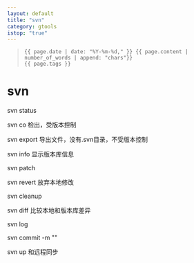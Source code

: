 ```yaml
---
layout: default
title: "svn"
category: gtools
istop: "true"
---
```


>     {{ page.date | date: "%Y-%m-%d," }} {{ page.content | number_of_words | append: "chars"}}
>     {{ page.tags }}

# svn

svn status

svn co 检出，受版本控制

svn export  导出文件，没有.svn目录，不受版本控制

svn info  显示版本库信息

svn patch 

svn revert 放弃本地修改

svn cleanup 

svn diff 比较本地和版本库差异

svn log 

svn commit -m ""

svn up  和远程同步